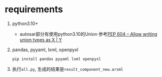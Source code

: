# requirements

1. python3.10+ 
   - autosar部分有使用python3.10的Union 参考[PEP 604 – Allow writing union types as X | Y](https://peps.python.org/pep-0604/)
  
2. pandas, pyyaml, lxml, openpyxl

    ``` shell
    pip install pandas pyyaml lxml openpyxl
    ```
3. 执行`all.py`, 生成的结果是`result_component_new.arxml`